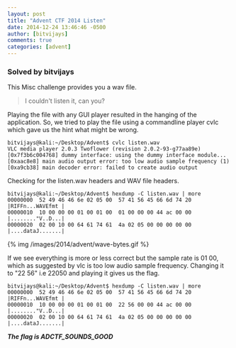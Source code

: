 ```yaml
---
layout: post
title: "Advent CTF 2014 Listen"
date: 2014-12-24 13:46:46 -0500
author: [bitvijays]
comments: true
categories: [advent]
---
```


### Solved by bitvijays

This Misc challenge provides you a wav file.

>I couldn't listen it, can you?

Playing the file with any GUI player resulted in the hanging of the application. So, we tried to play the file using a commandline player cvlc which gave us the hint what might be wrong.
``` plain
bitvijays@kali:~/Desktop/Advent$ cvlc listen.wav 
VLC media player 2.0.3 Twoflower (revision 2.0.2-93-g77aa89e)
[0x7f3b6c004768] dummy interface: using the dummy interface module...
[0xaac8e8] main audio output error: too low audio sample frequency (1)
[0xa9cb38] main decoder error: failed to create audio output
```
Checking for the listen.wav headers and WAV file headers.

```
bitvijays@kali:~/Desktop/Advent$ hexdump -C listen.wav | more 
00000000  52 49 46 46 6e 02 05 00  57 41 56 45 66 6d 74 20  |RIFFn...WAVEfmt |
00000010  10 00 00 00 01 00 01 00  01 00 00 00 44 ac 00 00  |........"V..D...|
00000020  02 00 10 00 64 61 74 61  4a 02 05 00 00 00 00 00  |....dataJ.......|
```

{% img /images/2014/advent/wave-bytes.gif %}

If we see everything is more or less correct but the sample rate is 01 00, which as suggested by vlc is too low audio sample frequency. Changing it to "22 56" i.e 22050 and playing it gives us the flag.
```
bitvijays@kali:~/Desktop/Advent$ hexdump -C listen.wav | more 
00000000  52 49 46 46 6e 02 05 00  57 41 56 45 66 6d 74 20  |RIFFn...WAVEfmt |
00000010  10 00 00 00 01 00 01 00  22 56 00 00 44 ac 00 00  |........"V..D...|
00000020  02 00 10 00 64 61 74 61  4a 02 05 00 00 00 00 00  |....dataJ.......|
```

***The flag is ADCTF_SOUNDS_GOOD***
